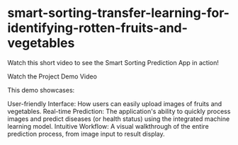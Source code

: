 # smart-sorting-transfer-learning-for-identifying-rotten-fruits-and-vegetables
Watch this short video to see the Smart Sorting Prediction App in action!

Watch the Project Demo Video

This demo showcases:

User-friendly Interface: How users can easily upload images of fruits and vegetables.
Real-time Prediction: The application's ability to quickly process images and predict diseases (or health status) using the integrated machine learning model.
Intuitive Workflow: A visual walkthrough of the entire prediction process, from image input to result display.
